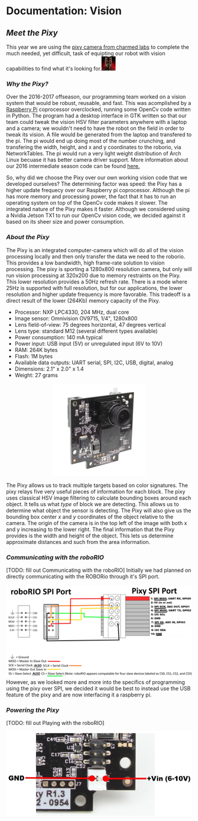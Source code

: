# Documentation: Vision

## *Meet the Pixy*
This year we are using the [pixy camera from charmed labs](http://charmedlabs.com/default/pixy-cmucam5/ "Pixy (CMUcam5) | Charmed Labs") to complete the much needed, yet difficult, task of equipting our robot with vision capabilities to find what it's looking for.<img src="./images/Terminator.jpg"> 

### *Why the Pixy?*

Over the 2016-2017 offseason, our programming team worked on a vision system that would be robust, reusable, and fast. This was acomplished by a [Raspberry Pi](https://www.raspberrypi.org/) coprocessor overclocked, running some OpenCv code written in Python. The program had a desktop interface in GTK written so that our team could tweak the vision HSV filter parameters anywhere with a laptop and a camera; we wouldn't need to have the robot on the field in order to tweak its vision. A file would be generated from the laptop and transfered to the pi. The pi would end up doing most of the number crunching, and transfering the width, height, and x and y coordinates to the roborio, via NetworkTables. The pi would run a very light weight distribution of Arch Linux becuase it has better camera driver support. More information about our 2016 intermediate season code can be found [here.](https://github.com/Sabercat-Robotics-4146-FRC/Vision_Processing-2016)

So, why did we choose the Pixy over our own working vision code that we developed ourselves? The determining factor was speed: the Pixy has a higher update frequecy over our Raspberry pi coprocessor. Although the pi has more memory and processing power, the fact that it has to run an operating system on top of the OpenCv code makes it slower. The integrated nature of the Pixy makes it faster. Although we considered using a Nvidia Jetson TX1 to run our OpenCv vision code, we decided against it based on its sheer size and power consumption.
 
### *About the Pixy*

The Pixy is an integrated computer-camera which will do all of the vision processing locally and then only transfer the data we need to the roborio. This provides a low bandwidth, high frame-rate solution to vision processing. The pixy is sporting a 1280x800 resolution camera, but only will run vision processing at 320x200 due to memory restraints on the Pixy. This lower resolution provides a 50Hz refresh rate. There is a mode where 25Hz is supported with full resolution, but for our applications, the lower resolution and higher update frequency is more favorable. This tradeoff is a direct result of the lower (264Kb) memory capacity of the Pixy.

- Processor: NXP LPC4330, 204 MHz, dual core
- Image sensor: Omnivision OV9715, 1/4", 1280x800
- Lens field-of-view: 75 degrees horizontal, 47 degrees vertical
- Lens type: standard M12 (several different types available)
- Power consumption: 140 mA typical
- Power input: USB input (5V) or unregulated input (6V to 10V)
- RAM: 264K bytes
- Flash: 1M bytes
- Available data outputs: UART serial, SPI, I2C, USB, digital, analog
- Dimensions: 2.1" x 2.0" x 1.4
- Weight: 27 grams

<center><img src="./images/Pixy.jpg"></center>

The Pixy allows us to track multiple targets based on color signatures. The pixy relays five very useful pieces of information for each block. The pixy uses classical HSV image filtering to calculate bounding boxes around each object. It tells us what *type* of block we are detecting. This allows us to determine what object the sensor is detecting. The Pixy will also give us the bounding box center *x* and *y* coordinates of the object relative to the camera. The origin of the camera is in the top left of the image with both x and y increasing to the lower right. The final information that the Pixy provides is the width and height of the object. This lets us determine approximate distances and such from the area information.

### *Communicating with the roboRIO*
[TODO: fill out Communicating with the roboRIO]
Initially we had planned on directly communicating with the ROBORio through it's SPI port.
<center><img src="./images/roboRIO-to-Pixy SPI connection configuration.jpg"></center>
However, as we looked more and more into the specifics of programming using the pixy over SPI, we decided it would be best to instead use the USB feature of the pixy and are now interfacing it a raspberry pi.

### *Powering the Pixy*
[TODO: fill out Playing with the roboRIO]
<center><img src="./images/Pixy_Power.jpg"></center>
